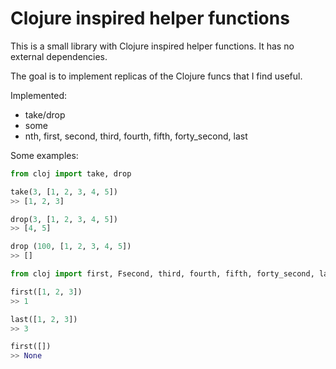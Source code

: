 # Clojure inspired helper functions

This is a small library with Clojure inspired helper functions. It has no external dependencies.

The goal is to implement replicas of the Clojure funcs that I find useful.

Implemented:
* take/drop
* some
* nth, first, second, third, fourth, fifth, forty_second, last

Some examples:

```python
from cloj import take, drop

take(3, [1, 2, 3, 4, 5])
>> [1, 2, 3]

drop(3, [1, 2, 3, 4, 5])
>> [4, 5]

drop (100, [1, 2, 3, 4, 5])
>> []
```

```python
from cloj import first, Fsecond, third, fourth, fifth, forty_second, last

first([1, 2, 3])
>> 1

last([1, 2, 3])
>> 3

first([])
>> None
```
